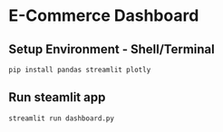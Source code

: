 # E-Commerce Dashboard

## Setup Environment - Shell/Terminal

```
pip install pandas streamlit plotly
```

## Run steamlit app

```
streamlit run dashboard.py
```
